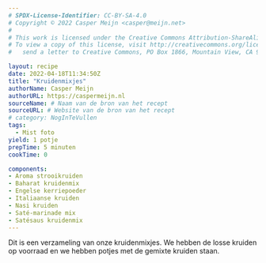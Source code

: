 ```yaml
---
# SPDX-License-Identifier: CC-BY-SA-4.0
# Copyright © 2022 Casper Meijn <casper@meijn.net>
# 
# This work is licensed under the Creative Commons Attribution-ShareAlike 4.0 International License. 
# To view a copy of this license, visit http://creativecommons.org/licenses/by-sa/4.0/ or 
#   send a letter to Creative Commons, PO Box 1866, Mountain View, CA 94042, USA.

layout: recipe
date: 2022-04-18T11:34:50Z
title: "Kruidenmixjes"
authorName: Casper Meijn
authorURL: https://caspermeijn.nl
sourceName: # Naam van de bron van het recept
sourceURL: # Website van de bron van het recept
# category: NogInTeVullen
tags:
  - Mist foto
yield: 1 potje
prepTime: 5 minuten
cookTime: 0

components:
- Aroma strooikruiden
- Baharat kruidenmix
- Engelse kerriepoeder
- Italiaanse kruiden
- Nasi kruiden
- Saté-marinade mix
- Satésaus kruidenmix
---
```

Dit is een verzameling van onze kruidenmixjes. We hebben de losse kruiden op voorraad en we hebben potjes met de gemixte kruiden staan.
